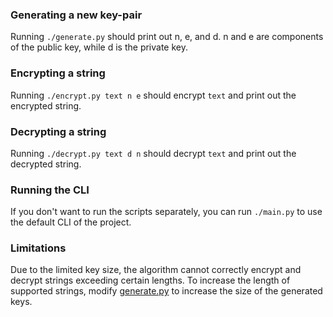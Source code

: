 ### Generating a new key-pair  
Running `./generate.py` should print out n, e, and d. n and e are components of the public key, while d is the private key.  

### Encrypting a string  
Running `./encrypt.py text n e` should encrypt `text` and print out the encrypted string.  

### Decrypting a string  
Running `./decrypt.py text d n` should decrypt `text` and print out the decrypted string.  

### Running the CLI
If you don't want to run the scripts separately, you can run `./main.py` to use the default CLI of the project.  

### Limitations
Due to the limited key size, the algorithm cannot correctly encrypt and decrypt strings exceeding certain lengths. To increase the length of supported strings, modify [generate.py](./generate.py) to increase the size of the generated keys.  
